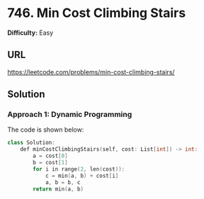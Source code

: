 # 746. Min Cost Climbing Stairs
**Difficulty:** Easy

## URL

https://leetcode.com/problems/min-cost-climbing-stairs/

## Solution

### Approach 1: Dynamic Programming

The code is shown below:

```c++
class Solution:
    def minCostClimbingStairs(self, cost: List[int]) -> int:
        a = cost[0]
        b = cost[1]
        for i in range(2, len(cost)):
            c = min(a, b) + cost[i]
            a, b = b, c
        return min(a, b)
```


